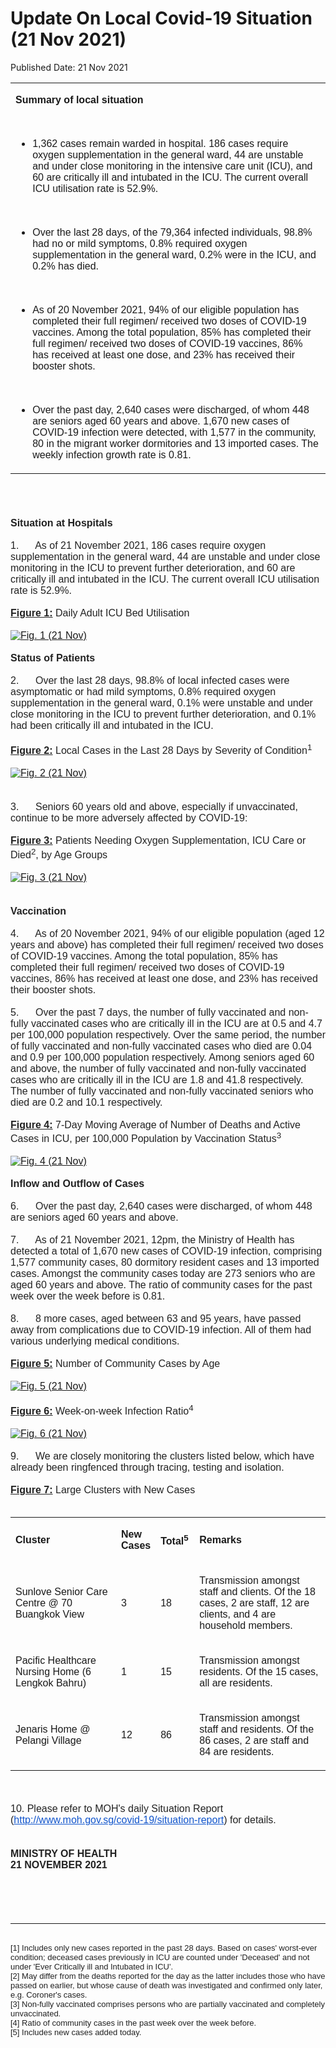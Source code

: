 <html>
    <meta http-equiv="Content-Type" content="text/html; charset=utf-8"/>
    <meta charset="utf-8"/>
    <title>Update On Local Covid-19 Situation (21 Nov 2021)</title>
    <body><h1>Update On Local Covid-19 Situation (21 Nov 2021)</h1>
    <p>Published Date: 21 Nov 2021</p> <span style="color: rgb(34, 34, 34); font-size: small; font-family: Arial, Helvetica, sans-serif;"><strong></strong></span><div dir="ltr" align="left"><strong></strong><span style="font-family: Arial; font-size: 16px;"></span><table><colgroup><col width="605"></colgroup><tbody><tr><td><p dir="ltr"><span style="font-family: Arial; font-size: 16px;"><strong>Summary of local situation</strong></span></p><span style="font-family: Arial; font-size: 16px;"><br></span><ul><li dir="ltr" aria-level="1"><p dir="ltr" role="presentation"><span style="font-family: Arial; font-size: 16px;">1,362 cases remain warded in hospital. 186 cases require oxygen supplementation in the general ward, 44 are unstable and under close monitoring in the intensive care unit (ICU), and 60 are critically ill and intubated in the ICU. The current overall ICU utilisation rate is 52.9%.</span></p></li></ul><span style="font-family: Arial; font-size: 16px;"><br></span><ul><li dir="ltr" aria-level="1"><p dir="ltr" role="presentation"><span style="font-family: Arial; font-size: 16px;">Over the last 28 days, of the 79,364 infected individuals, 98.8% had no or mild symptoms, 0.8% required oxygen supplementation in the general ward, 0.2% were in the ICU, and 0.2% has died.</span></p></li></ul><span style="font-family: Arial; font-size: 16px;"><br></span><ul><li dir="ltr" aria-level="1"><p dir="ltr" role="presentation"><span style="font-family: Arial; font-size: 16px;">As of 20 November 2021, 94% of our eligible population has completed their full regimen/ received two doses of COVID-19 vaccines. Among the total population, 85% has completed their full regimen/ received two doses of COVID-19 vaccines, 86% has received at least one dose, and 23% has received their booster shots.</span></p></li></ul><span style="font-family: Arial; font-size: 16px;"><br></span><ul><li dir="ltr" aria-level="1"><p dir="ltr" role="presentation"><span style="font-family: Arial; font-size: 16px;">Over the past day, 2,640 cases were discharged, of whom 448 are seniors aged 60 years and above. 1,670 new cases of COVID-19 infection were detected, with 1,577 in the community, 80 in the migrant worker dormitories and 13 imported cases. The weekly infection growth rate is 0.81.</span></p></li></ul></td></tr></tbody></table></div><span style="font-family: Arial; font-size: 16px;"><span style="color: rgb(34, 34, 34); font-family: Arial;"><strong><br><br><br>Situation at Hospitals</strong></span><br style="color: rgb(34, 34, 34); font-size: small;"><br style="color: rgb(34, 34, 34); font-size: small;"><span style="color: rgb(34, 34, 34);">1.&nbsp; &nbsp; &nbsp; As of 21 November 2021, 186 cases require oxygen supplementation in the general ward, 44 are unstable and under close monitoring in the ICU to prevent further deterioration, and 60 are critically ill and intubated in the ICU. The current overall ICU utilisation rate is 52.9%.</span><br style="color: rgb(34, 34, 34); font-size: small;"><br style="color: rgb(34, 34, 34); font-size: small;"><span style="color: rgb(34, 34, 34);"><strong><span style="text-decoration: underline;">Figure 1:</span></strong> Daily Adult ICU Bed Utilisation</span><br style="color: rgb(34, 34, 34); font-size: small;"><br style="color: rgb(34, 34, 34); font-size: small;"><a href="/images/librariesprovider5/covid-19-chart-(pr)/fig-1-(21-nov).png?sfvrsn=75699f6e_0"><img src="/images/librariesprovider5/covid-19-chart-(pr)/fig-1-(21-nov).png?sfvrsn=75699f6e_0" data-displaymode="Original" alt="Fig. 1 (21 Nov)" title="Fig. 1 (21 Nov)" data-openoriginalimageonclick="true"></a><br style="color: rgb(34, 34, 34); font-size: small;"><strong><br style="color: rgb(34, 34, 34); font-size: small; font-family: Arial, Helvetica, sans-serif;"><span style="color: rgb(34, 34, 34);">Status of Patients</span></strong><br style="color: rgb(34, 34, 34); font-size: small;"><br style="color: rgb(34, 34, 34); font-size: small;"><span style="color: rgb(34, 34, 34);">2.&nbsp; &nbsp; &nbsp; Over the last 28 days, 98.8% of local infected cases were asymptomatic or had mild symptoms, 0.8% required oxygen supplementation in the general ward, 0.1% were unstable and under close monitoring in the ICU to prevent further deterioration, and 0.1% had been critically ill and intubated in the ICU.</span><br style="color: rgb(34, 34, 34); font-size: small;"><br style="color: rgb(34, 34, 34); font-size: small;"><span style="color: rgb(34, 34, 34);"><strong><span style="text-decoration: underline;">Figure 2:</span></strong> Local Cases in the Last 28 Days by Severity of Condition<sup>1</sup></span><br style="color: rgb(34, 34, 34); font-size: small;"><br style="color: rgb(34, 34, 34); font-size: small;"><a href="/images/librariesprovider5/covid-19-chart-(pr)/fig-2-(21-nov).jpg?sfvrsn=c70f5ad8_0"><img src="/images/librariesprovider5/covid-19-chart-(pr)/fig-2-(21-nov).jpg?sfvrsn=c70f5ad8_0" data-displaymode="Original" alt="Fig. 2 (21 Nov)" title="Fig. 2 (21 Nov)" data-openoriginalimageonclick="true"></a><br style="color: rgb(34, 34, 34); font-size: small;"><br style="color: rgb(34, 34, 34); font-size: small;"><br style="color: rgb(34, 34, 34); font-size: small;"><span style="color: rgb(34, 34, 34);">3.&nbsp; &nbsp; &nbsp; Seniors 60 years old and above, especially if unvaccinated, continue to be more adversely affected by COVID-19:</span><br style="color: rgb(34, 34, 34); font-size: small;"><br style="color: rgb(34, 34, 34); font-size: small;"><span style="color: rgb(34, 34, 34);"><strong><span style="text-decoration: underline;">Figure 3:</span></strong> Patients Needing Oxygen Supplementation, ICU Care or Died<sup>2</sup>, by Age Groups</span><br style="color: rgb(34, 34, 34); font-size: small;"><br style="color: rgb(34, 34, 34); font-size: small;"><a href="/images/librariesprovider5/covid-19-chart-(pr)/fig-3-(21-nov).jpg?sfvrsn=40e24a2f_0"><img src="/images/librariesprovider5/covid-19-chart-(pr)/fig-3-(21-nov).jpg?sfvrsn=40e24a2f_0" data-displaymode="Original" alt="Fig. 3 (21 Nov)" title="Fig. 3 (21 Nov)" data-openoriginalimageonclick="true"></a><br style="color: rgb(34, 34, 34); font-size: small;"><br style="color: rgb(34, 34, 34); font-size: small;"><br style="color: rgb(34, 34, 34); font-size: small;"><span style="color: rgb(34, 34, 34);"><strong>Vaccination</strong></span><br style="color: rgb(34, 34, 34); font-size: small;"><br style="color: rgb(34, 34, 34); font-size: small;"><span style="color: rgb(34, 34, 34);">4.&nbsp; &nbsp; &nbsp; As of 20 November 2021, 94% of our eligible population (aged 12 years and above) has completed their full regimen/ received two doses of COVID-19 vaccines. Among the total population, 85% has completed their full regimen/ received two doses of COVID-19 vaccines, 86% has received at least one dose, and 23% has received their booster shots.</span><br style="color: rgb(34, 34, 34); font-size: small;"><br style="color: rgb(34, 34, 34); font-size: small;"><span style="color: rgb(34, 34, 34);">5.&nbsp; &nbsp; &nbsp; Over the past 7 days, the number of fully vaccinated and non-fully vaccinated cases who are critically ill in the ICU are at 0.5 and 4.7 per 100,000 population respectively. Over the same period, the number of fully vaccinated and non-fully vaccinated cases who died are 0.04 and 0.9 per 100,000 population respectively. Among seniors aged 60 and above, the number of fully vaccinated and non-fully vaccinated cases who are critically ill in the ICU are 1.8 and 41.8 respectively.&nbsp; The number of fully vaccinated and non-fully vaccinated seniors who died are 0.2 and 10.1 respectively.</span><br style="color: rgb(34, 34, 34); font-size: small;"><br style="color: rgb(34, 34, 34); font-size: small;"><span style="color: rgb(34, 34, 34);"><strong><span style="text-decoration: underline;">Figure 4:</span></strong> 7-Day Moving Average of Number of Deaths and Active Cases in ICU, per 100,000 Population by Vaccination Status<sup>3</sup></span><br style="color: rgb(34, 34, 34); font-size: small;"><br style="color: rgb(34, 34, 34); font-size: small;"><a href="/images/librariesprovider5/covid-19-chart-(pr)/fig-4-(21-nov).jpg?sfvrsn=4cc8ad2a_0"><img src="/images/librariesprovider5/covid-19-chart-(pr)/fig-4-(21-nov).jpg?sfvrsn=4cc8ad2a_0" data-displaymode="Original" alt="Fig. 4 (21 Nov)" title="Fig. 4 (21 Nov)" data-openoriginalimageonclick="true"></a><br style="color: rgb(34, 34, 34); font-size: small;"><br style="color: rgb(34, 34, 34); font-size: small;"><span style="color: rgb(34, 34, 34);"><strong>Inflow and Outflow of Cases</strong></span><br style="color: rgb(34, 34, 34); font-size: small;"><br style="color: rgb(34, 34, 34); font-size: small;"><span style="color: rgb(34, 34, 34);">6.&nbsp; &nbsp; &nbsp; Over the past day, 2,640 cases were discharged, of whom 448 are seniors aged 60 years and above.</span><br style="color: rgb(34, 34, 34); font-size: small;"><br style="color: rgb(34, 34, 34); font-size: small;"><span style="color: rgb(34, 34, 34);">7.&nbsp; &nbsp; &nbsp; As of 21 November 2021, 12pm, the Ministry of Health has detected a total of 1,670 new cases of COVID-19 infection, comprising 1,577 community cases, 80 dormitory resident cases and 13 imported cases. Amongst the community cases today are 273 seniors who are aged 60 years and above. The ratio of community cases for the past week over the week before is 0.81.</span><br style="color: rgb(34, 34, 34); font-size: small;"><br style="color: rgb(34, 34, 34); font-size: small;"><span style="color: rgb(34, 34, 34);">8.&nbsp; &nbsp; &nbsp; 8 more cases, aged between 63 and 95 years, have passed away from complications due to COVID-19 infection. All of them had various underlying medical conditions.<br></span><br style="color: rgb(34, 34, 34); font-size: small;"><span style="color: rgb(34, 34, 34);"><strong><span style="text-decoration: underline;">Figure 5:</span></strong> Number of Community Cases by Age</span><br style="color: rgb(34, 34, 34); font-size: small;"><br style="color: rgb(34, 34, 34); font-size: small;"><a href="/images/librariesprovider5/covid-19-chart-(pr)/fig-5-(21-nov).jpg?sfvrsn=859db3c5_0"><img src="/images/librariesprovider5/covid-19-chart-(pr)/fig-5-(21-nov).jpg?sfvrsn=859db3c5_0" data-displaymode="Original" alt="Fig. 5 (21 Nov)" title="Fig. 5 (21 Nov)" data-openoriginalimageonclick="true"></a><br style="color: rgb(34, 34, 34); font-size: small;"><br style="color: rgb(34, 34, 34); font-size: small;"><span style="color: rgb(34, 34, 34);"><strong><span style="text-decoration: underline;">Figure 6:</span></strong> Week-on-week Infection Ratio<sup>4</sup></span><br style="color: rgb(34, 34, 34); font-size: small;"><br><a href="/images/librariesprovider5/covid-19-chart-(pr)/fig-6-(21-nov).jpg?sfvrsn=4287d2fc_0"><img src="/images/librariesprovider5/covid-19-chart-(pr)/fig-6-(21-nov).jpg?sfvrsn=4287d2fc_0" data-displaymode="Original" alt="Fig. 6 (21 Nov)" title="Fig. 6 (21 Nov)" data-openoriginalimageonclick="true"></a><br style="color: rgb(34, 34, 34); font-size: small;"><br style="color: rgb(34, 34, 34); font-size: small;"><span style="color: rgb(34, 34, 34);">9.&nbsp; &nbsp; &nbsp; We are closely monitoring the clusters listed below, which have already been ringfenced through tracing, testing and isolation.</span><br style="color: rgb(34, 34, 34); font-size: small;"><br style="color: rgb(34, 34, 34); font-size: small;"><span style="color: rgb(34, 34, 34);"><strong><span style="text-decoration: underline;">Figure 7:</span></strong> Large Clusters with New Cases</span><br style="color: rgb(34, 34, 34); font-size: small;"><br></span><div dir="ltr" align="left"><span style="font-family: Arial; font-size: 16px;"><strong></strong></span><span style="font-family: Arial; font-size: 16px;"></span><table><colgroup><col width="215"><col width="58"><col width="63"><col width="270"></colgroup><tbody><tr><td><p dir="ltr"><span style="font-family: Arial; font-size: 16px;"><strong>Cluster</strong></span></p></td><td><p dir="ltr"><span style="font-family: Arial; font-size: 16px;"><strong>New Cases</strong></span></p></td><td><p dir="ltr"><span style="font-family: Arial; font-size: 16px;"><strong>Total<sup>5</sup></strong></span></p></td><td><p dir="ltr"><span style="font-family: Arial; font-size: 16px;"><strong>Remarks</strong></span></p></td></tr><tr><td><p dir="ltr"><span style="font-family: Arial; font-size: 16px;">Sunlove Senior Care Centre @ 70 Buangkok View</span></p></td><td><p dir="ltr"><span style="font-family: Arial; font-size: 16px;">3</span></p></td><td><p dir="ltr"><span style="font-family: Arial; font-size: 16px;">18</span></p></td><td><p dir="ltr"><span style="font-family: Arial; font-size: 16px;">Transmission amongst staff and clients. Of the 18 cases, 2 are staff, 12 are clients, and 4 are household members.</span></p></td></tr><tr><td><p dir="ltr"><span style="font-family: Arial; font-size: 16px;">Pacific Healthcare Nursing Home (6 Lengkok Bahru)</span></p></td><td><p dir="ltr"><span style="font-family: Arial; font-size: 16px;">1</span></p></td><td><p dir="ltr"><span style="font-family: Arial; font-size: 16px;">15</span></p></td><td><p dir="ltr"><span style="font-family: Arial; font-size: 16px;">Transmission amongst residents. Of the 15 cases, all are residents.</span></p></td></tr><tr><td><p dir="ltr"><span style="font-family: Arial; font-size: 16px;">Jenaris Home @ Pelangi Village</span></p></td><td><p dir="ltr"><span style="font-family: Arial; font-size: 16px;">12</span></p></td><td><p dir="ltr"><span style="font-family: Arial; font-size: 16px;">86</span></p></td><td><p dir="ltr"><span style="font-family: Arial; font-size: 16px;">Transmission amongst staff and residents. Of the 86 cases, 2 are staff and 84 are residents.</span></p></td></tr></tbody></table></div><span style="font-family: Arial; font-size: 16px;"><br><br style="color: rgb(34, 34, 34); font-size: small;"><span style="color: rgb(34, 34, 34);">10. Please refer to MOH's daily Situation Report (</span><a href="http://www.moh.gov.sg/covid-19/situation-report" rel="noreferrer" target="_blank" data-saferedirecturl="https://www.google.com/url?q=http://www.moh.gov.sg/covid-19/situation-report&amp;source=gmail&amp;ust=1637593825452000&amp;usg=AOvVaw0LUDDRN_cnhF0RzMy-MBIU" style="color: rgb(17, 85, 204); font-size: small;"><span style="font-size: 16px;">http://www.moh.gov.sg/covid-1<wbr>9/situation-report</span></a><span style="color: rgb(34, 34, 34);">) for details.</span><br style="color: rgb(34, 34, 34); font-size: small;"><br style="color: rgb(34, 34, 34); font-size: small;"><br style="color: rgb(34, 34, 34); font-size: small;"><span style="color: rgb(34, 34, 34);"><strong>MINISTRY OF HEALTH</strong></span><strong><br style="color: rgb(34, 34, 34); font-size: small; font-family: Arial, Helvetica, sans-serif;"><span style="color: rgb(34, 34, 34);">21 NOVEMBER 2021</span></strong><br style="color: rgb(34, 34, 34); font-size: small;"><br style="color: rgb(34, 34, 34); font-size: small;"><br style="color: rgb(34, 34, 34); font-size: small;"></span><br style="color: rgb(34, 34, 34); font-size: small; font-family: Arial, Helvetica, sans-serif;"><br style="color: rgb(34, 34, 34); font-size: small; font-family: Arial, Helvetica, sans-serif;"><hr><br style="color: rgb(34, 34, 34); font-size: small; font-family: Arial, Helvetica, sans-serif;"><span style="color: rgb(34, 34, 34); font-size: small; font-family: Arial, Helvetica, sans-serif;">[1] Includes only new cases reported in the past 28 days. Based on cases' worst-ever condition; deceased cases previously in ICU are counted under 'Deceased' and not under 'Ever Critically ill and Intubated in ICU'.</span><br style="color: rgb(34, 34, 34); font-size: small; font-family: Arial, Helvetica, sans-serif;"><span style="color: rgb(34, 34, 34); font-size: small; font-family: Arial, Helvetica, sans-serif;">[2] May differ from the deaths reported for the day as the latter includes those who have passed on earlier, but whose cause of death was investigated and confirmed only later, e.g. Coroner's cases.</span><br style="color: rgb(34, 34, 34); font-size: small; font-family: Arial, Helvetica, sans-serif;"><span style="color: rgb(34, 34, 34); font-size: small; font-family: Arial, Helvetica, sans-serif;">[3] Non-fully vaccinated comprises persons who are partially vaccinated and completely unvaccinated.</span><br style="color: rgb(34, 34, 34); font-size: small; font-family: Arial, Helvetica, sans-serif;"><span style="color: rgb(34, 34, 34); font-size: small; font-family: Arial, Helvetica, sans-serif;">[4] Ratio of community cases in the past week over the week before.</span><br style="color: rgb(34, 34, 34); font-size: small; font-family: Arial, Helvetica, sans-serif;"><span style="color: rgb(34, 34, 34); font-size: small; font-family: Arial, Helvetica, sans-serif;">[5] Includes new cases added today.</span><br style="color: rgb(34, 34, 34); font-size: small; font-family: Arial, Helvetica, sans-serif;"></body>
</html>